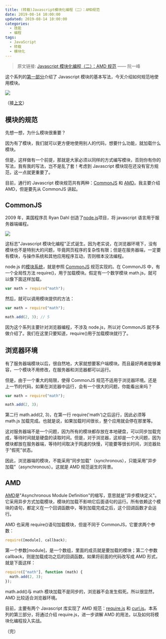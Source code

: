 ```yaml
---
title: (转载)Javascript模块化编程（二）：AMD规范
date: 2019-08-14 10:00:00
updated: 2019-08-14 10:00:00
categories:
  - 技能
  - 编程
tags:
  - JavaScript
  - 转载
  - 模块化
---
```


> 原文链接: [Javascript 模块化编程（二）：AMD 规范](http://www.ruanyifeng.com/blog/2012/10/asynchronous_module_definition.html) —— 阮一峰

<!--more-->

这个系列的[第一部分](https://www.iszy.cc/2019/08/14/javascript_module/)介绍了 Javascript 模块的基本写法，今天介绍如何规范地使用模块。

![](https://img.iszy.xyz/20190814100700.png?x-oss-process=style/mystyle)

（接[上文](https://www.iszy.cc/2019/08/14/javascript_module/)）

## 模块的规范

先想一想，为什么模块很重要？

因为有了模块，我们就可以更方便地使用别人的代码，想要什么功能，就加载什么模块。

但是，这样做有一个前提，那就是大家必须以同样的方式编写模块，否则你有你的写法，我有我的写法，岂不是乱了套！考虑到 Javascript 模块现在还没有官方规范，这一点就更重要了。

目前，通行的 Javascript 模块规范共有两种：[CommonJS](http://wiki.commonjs.org/wiki/Modules/1.1) 和 [AMD](https://github.com/amdjs/amdjs-api/wiki/AMD)。我主要介绍 AMD，但是要先从 CommonJS 讲起。

## CommonJS

2009 年，美国程序员 Ryan Dahl 创造了[node.js](http://nodejs.org/)项目，将 javascript 语言用于服务器端编程。

![](https://img.iszy.xyz/20190814100903.png?x-oss-process=style/mystyle)

这标志"Javascript 模块化编程"正式诞生。因为老实说，在浏览器环境下，没有模块也不是特别大的问题，毕竟网页程序的复杂性有限；但是在服务器端，一定要有模块，与操作系统和其他应用程序互动，否则根本没法编程。

node.js 的[模块系统](http://nodejs.org/docs/latest/api/modules.html)，就是参照 [CommonJS](http://wiki.commonjs.org/wiki/Modules/1.1) 规范实现的。在 CommonJS 中，有一个全局性方法 require()，用于加载模块。假定有一个数学模块 math.js，就可以像下面这样加载。

```js
var math = require("math");
```

然后，就可以调用模块提供的方法：

```js
var math = require("math");

math.add(2, 3); // 5
```

因为这个系列主要针对浏览器编程，不涉及 node.js，所以对 CommonJS 就不多做介绍了。我们在这里只要知道，require()用于加载模块就行了。

## 浏览器环境

有了服务器端模块以后，很自然地，大家就想要客户端模块。而且最好两者能够兼容，一个模块不用修改，在服务器和浏览器都可以运行。

但是，由于一个重大的局限，使得 CommonJS 规范不适用于浏览器环境。还是上一节的代码，如果在浏览器中运行，会有一个很大的问题，你能看出来吗？

```js
var math = require("math");

math.add(2, 3);
```

第二行 math.add(2, 3)，在第一行 require('math')之后运行，因此必须等 math.js 加载完成。也就是说，如果加载时间很长，整个应用就会停在那里等。

这对服务器端不是一个问题，因为所有的模块都存放在本地硬盘，可以同步加载完成，等待时间就是硬盘的读取时间。但是，对于浏览器，这却是一个大问题，因为模块都放在服务器端，等待时间取决于网速的快慢，可能要等很长时间，浏览器处于"假死"状态。

因此，浏览器端的模块，不能采用"同步加载"（synchronous），只能采用"异步加载"（asynchronous）。这就是 AMD 规范诞生的背景。

## AMD

[AMD](https://github.com/amdjs/amdjs-api/wiki/AMD)是"Asynchronous Module Definition"的缩写，意思就是"异步模块定义"。它采用异步方式加载模块，模块的加载不影响它后面语句的运行。所有依赖这个模块的语句，都定义在一个回调函数中，等到加载完成之后，这个回调函数才会运行。

AMD 也采用 require()语句加载模块，但是不同于 CommonJS，它要求两个参数：

```js
require([module], callback);
```

第一个参数[module]，是一个数组，里面的成员就是要加载的模块；第二个参数 callback，则是加载成功之后的回调函数。如果将前面的代码改写成 AMD 形式，就是下面这样：

```js
require(["math"], function (math) {
  math.add(2, 3);
});
```

math.add()与 math 模块加载不是同步的，浏览器不会发生假死。所以很显然，AMD 比较适合浏览器环境。

目前，主要有两个 Javascript 库实现了 AMD 规范：[require.js](http://requirejs.org/) 和 [curl.js](https://github.com/cujojs/curl)。本系列的第三部分，将通过介绍 require.js，进一步讲解 AMD 的用法，以及如何将模块化编程投入实战。

（完）
